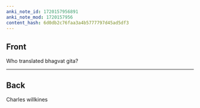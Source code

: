 ```yaml
---
anki_note_id: 1720157956891
anki_note_mod: 1720157956
content_hash: 6d0db2c76faa3a4b5777797d45ad5df3
---
```


## Front

Who translated bhagvat gita?

<hr/>

## Back

Charles willkines